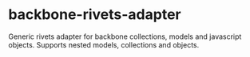 backbone-rivets-adapter
=======================

Generic rivets adapter for backbone collections, models and javascript objects. Supports nested models, collections and objects. 
